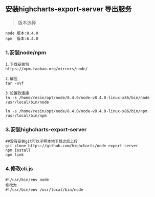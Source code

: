 ## 安装highcharts-export-server 导出服务

> 版本选择

```
node 版本:8.4.0
npm  版本:6.4.0
```

### 1.安装node/npm
```
1.下载安装包
https://npm.taobao.org/mirrors/node/ 

2.解压
tar -xvf

3.设置软连接
ln -s /home/resin/opt/node/8.4.0/node-v8.4.0-linux-x86/bin/node /usr/local/bin/node

ln -s /home/resin/opt/node/8.4.0/node-v8.4.0-linux-x86/bin/npm /usr/local/bin/npm
```



### 3.安装highcharts-export-server
```
##没有安装git可以子啊本地下载之后上传
git clone https://github.com/highcharts/node-export-server
npm install
npm link
```

### 4.修改cli.js

```
#!/usr/bin/env node
修改为
#!/usr/bin/env /usr/local/bin/node

```